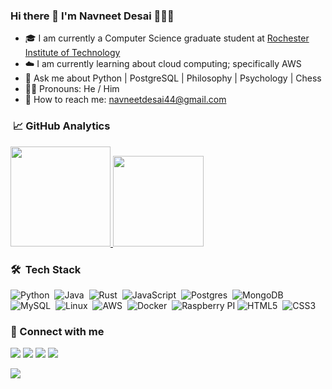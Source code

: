 ### Hi there 👋 I'm Navneet Desai 🧔🏻‍♂️ 

- 🎓 I am currently a Computer Science graduate student at [Rochester Institute of Technology](https://www.rit.edu/study/computer-science-ms)
- ☁️ I am currently learning about cloud computing; specifically AWS
- 💬 Ask me about Python | PostgreSQL | Philosophy | Psychology | Chess
- 🧔🏻 Pronouns: He / Him
- 📧 How to reach me: <a href="mailto:navneetdesai44@gmail.com">navneetdesai44@gmail.com</a>

### &nbsp;📈 GitHub Analytics

<p align="left">
<a href="https://github.com/navneetdesai">
  <img height="160em" src="https://github-readme-stats-eight-theta.vercel.app/api?username=navneetdesai&show_icons=true&theme=dark&include_all_commits=true&count_private=true"/>
  <img height="145em" src="https://github-readme-stats-eight-theta.vercel.app/api/top-langs/?username=navneetdesai&layout=compact&langs_count=8&theme=dark"/>
 </a>
</p>

### 🛠 &nbsp;Tech Stack
![Python](https://img.shields.io/badge/-Python-3776AB?style=flat&logo=python&logoColor=white)&nbsp;
![Java](https://img.shields.io/badge/-Java-ED8B00?style=flat&logo=openjdk&logoColor=white)&nbsp;
![Rust](https://img.shields.io/badge/-Rust-000000?style=flat&logo=rust&logoColor=white)&nbsp;
![JavaScript](https://img.shields.io/badge/-JavaScript-F7DF1E?style=flat&logo=javascript&logoColor=black)&nbsp;
![Postgres](https://img.shields.io/badge/-Postgres-316192?style=flat&logo=postgresql&logoColor=white)&nbsp;
![MongoDB](https://img.shields.io/badge/-MongoDB-4EA94B?style=flat&logo=MongoDB&logoColor=white)&nbsp;
![MySQL](https://img.shields.io/badge/-MySQL-00000F?style=flat&logo=mysql&logoColor=white)&nbsp;
![Linux](https://img.shields.io/badge/-Linux-FCC624?style=flat&logo=linux&logoColor=black)&nbsp;
![AWS](https://img.shields.io/badge/-AWS-232F3E?style=flat&logo=amazon-aws)&nbsp;
![Docker](https://img.shields.io/badge/-Docker-000120?style=flat&logo=docker)&nbsp;
![Raspberry PI](https://img.shields.io/badge/-Raspberry%20Pi-A22846?style=flat&logo=raspberry%20pi)
![HTML5](https://img.shields.io/badge/-HTML5-239120?style=flat&logo=html5)&nbsp;
![CSS3](https://img.shields.io/badge/-CSS3-239120?style=flat&logo=css3)&nbsp;

### 🔗 Connect with me
<p align="left">
<a href="mailto:navneetdesai44@gmail.com"><img src="https://img.shields.io/badge/Gmail-D14836?style=flat&logo=gmail&logoColor=white"/></a>
<a href="https://www.linkedin.com/in/navneet-desai/"><img src="https://img.shields.io/badge/-Navneet%20Desai-0077B5?style=flat&logo=Linkedin&logoColor=white"/></a>
<a href="https://stackoverflow.com/users/9947357/navneet-desai"><img src="https://img.shields.io/badge/-@navneetdesai44-white?style=flat&logo=stackoverflow&logoColor=orange"/></a>
<a href="https://www.duolingo.com/profile/NavneetDes2"><img src="https://img.shields.io/badge/-Navneet Desai-black?style=flat&logo=duolingo&logoColor=green"/></a>
</p>

![](https://komarev.com/ghpvc/?username=navneetdesai&style=flat-square)
